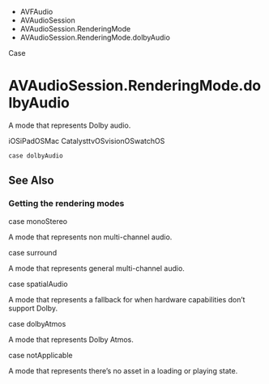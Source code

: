 

- AVFAudio
- AVAudioSession
- AVAudioSession.RenderingMode
-  AVAudioSession.RenderingMode.dolbyAudio 

Case

# AVAudioSession.RenderingMode.dolbyAudio

A mode that represents Dolby audio.

iOSiPadOSMac CatalysttvOSvisionOSwatchOS

``` source
case dolbyAudio
```

## See Also

### Getting the rendering modes

case monoStereo

A mode that represents non multi-channel audio.

case surround

A mode that represents general multi-channel audio.

case spatialAudio

A mode that represents a fallback for when hardware capabilities don’t support Dolby.

case dolbyAtmos

A mode that represents Dolby Atmos.

case notApplicable

A mode that represents there’s no asset in a loading or playing state.

